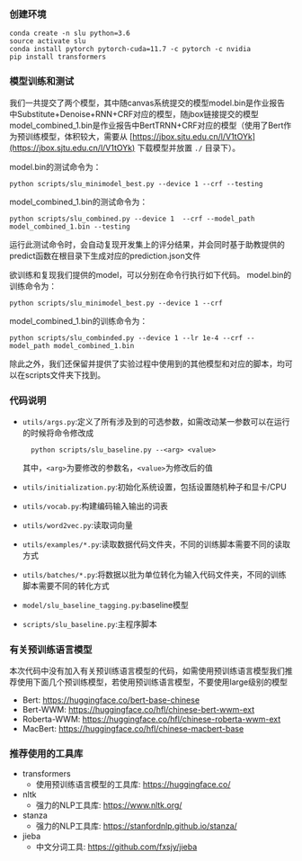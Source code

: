 ### 创建环境

    conda create -n slu python=3.6
    source activate slu
    conda install pytorch pytorch-cuda=11.7 -c pytorch -c nvidia
    pip install transformers
### 模型训练和测试
  我们一共提交了两个模型，其中随canvas系统提交的模型model.bin是作业报告中Substitute+Denoise+RNN+CRF对应的模型，随jbox链接提交的模型model_combined_1.bin是作业报告中BertTRNN+CRF对应的模型（使用了Bert作为预训练模型，体积较大，需要从 [https://jbox.sjtu.edu.cn/l/V1tOYk](https://jbox.sjtu.edu.cn/l/V1tOYk) 下载模型并放置 `./` 目录下）。
  
  
  model.bin的测试命令为：
  ```shell
  python scripts/slu_minimodel_best.py --device 1 --crf --testing 
  ```
  model_combined_1.bin的测试命令为：
  ```shell
  python scripts/slu_combined.py --device 1  --crf --model_path model_combined_1.bin --testing
  ```
  运行此测试命令时，会自动复现开发集上的评分结果，并会同时基于助教提供的predict函数在根目录下生成对应的prediction.json文件
    
  欲训练和复现我们提供的model，可以分别在命令行执行如下代码。
  model.bin的训练命令为：
  ```shell
  python scripts/slu_minimodel_best.py --device 1 --crf 
  ```
  model_combined_1.bin的训练命令为：
  ```shell
  python scripts/slu_combinded.py --device 1 --lr 1e-4 --crf --model_path model_combined_1.bin
  ```  
  除此之外，我们还保留并提供了实验过程中使用到的其他模型和对应的脚本，均可以在scripts文件夹下找到。

### 代码说明

+ `utils/args.py`:定义了所有涉及到的可选参数，如需改动某一参数可以在运行的时候将命令修改成
        
        python scripts/slu_baseline.py --<arg> <value>
    其中，`<arg>`为要修改的参数名，`<value>`为修改后的值
+ `utils/initialization.py`:初始化系统设置，包括设置随机种子和显卡/CPU
+ `utils/vocab.py`:构建编码输入输出的词表
+ `utils/word2vec.py`:读取词向量
+ `utils/examples/*.py`:读取数据代码文件夹，不同的训练脚本需要不同的读取方式
+ `utils/batches/*.py`:将数据以批为单位转化为输入代码文件夹，不同的训练脚本需要不同的转化方式
+ `model/slu_baseline_tagging.py`:baseline模型
+ `scripts/slu_baseline.py`:主程序脚本

### 有关预训练语言模型

本次代码中没有加入有关预训练语言模型的代码，如需使用预训练语言模型我们推荐使用下面几个预训练模型，若使用预训练语言模型，不要使用large级别的模型
+ Bert: https://huggingface.co/bert-base-chinese
+ Bert-WWM: https://huggingface.co/hfl/chinese-bert-wwm-ext
+ Roberta-WWM: https://huggingface.co/hfl/chinese-roberta-wwm-ext
+ MacBert: https://huggingface.co/hfl/chinese-macbert-base

### 推荐使用的工具库
+ transformers
  + 使用预训练语言模型的工具库: https://huggingface.co/
+ nltk
  + 强力的NLP工具库: https://www.nltk.org/
+ stanza
  + 强力的NLP工具库: https://stanfordnlp.github.io/stanza/
+ jieba
  + 中文分词工具: https://github.com/fxsjy/jieba
